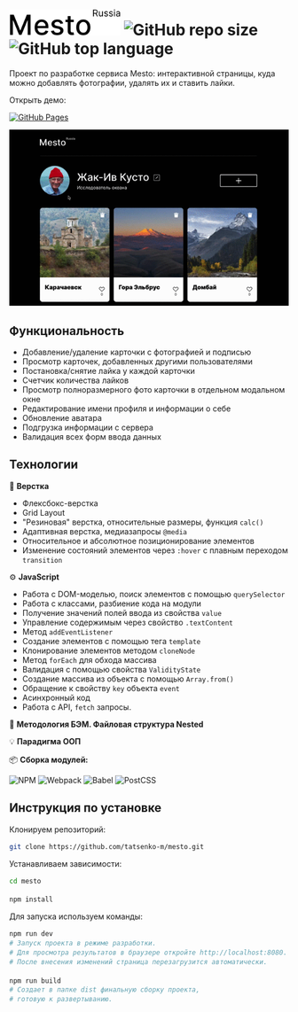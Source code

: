 # <picture><img src="https://raw.githubusercontent.com/tatsenko-m/mesto/main/docs/project-logo.png" width="200" alt="Лого проекта"></picture> ![GitHub repo size](https://img.shields.io/github/repo-size/tatsenko-m/mesto) ![GitHub top language](https://img.shields.io/github/languages/top/tatsenko-m/mesto)
Проект по разработке сервиса Mesto: интерактивной страницы, куда можно добавлять фотографии, удалять их и ставить лайки.

Открыть демо:

[![GitHub Pages](https://img.shields.io/badge/GitHub%20Pages-222222?style=for-the-badge&logo=GitHub%20Pages&logoColor=white)](https://tatsenko-m.github.io/mesto/)

<picture>
  <img src="https://raw.githubusercontent.com/tatsenko-m/mesto/main/docs/mesto-screen-rec.gif" alt="Анимация с демо интерфейса">
</picture>

## Функциональность
- Добавление/удаление карточки с фотографией и подписью
- Просмотр карточек, добавленных другими пользователями
- Постановка/снятие лайка у каждой карточки
- Счетчик количества лайков
- Просмотр полноразмерного фото карточки в отдельном модальном окне
- Редактирование имени профиля и информации о себе
- Обновление аватара
- Подгрузка информации с сервера
- Валидация всех форм ввода данных

## Технологии
📐 **Верстка**
* Флексбокс-верстка
* Grid Layout
* "Резиновая" верстка, относительные размеры, функция `calc()`
* Адаптивная верстка, медиазапросы `@media`
* Относительное и абсолютное позиционирование элементов
* Изменение состояний элементов через `:hover` с плавным переходом `transition`

⚙️ **JavaScript**
* Работа с DOM-моделью, поиск элементов с помощью `querySelector`
* Работа с классами, разбиение кода на модули
* Получение значений полей ввода из свойства `value`
* Управление содержимым через свойство `.textContent`
* Метод `addEventListener`
* Создание элементов с помощью тега `template`
* Клонирование элементов методом `cloneNode`
* Метод `forEach` для обхода массива
* Валидация с помощью свойства `ValidityState`
* Создание массива из объекта с помощью `Array.from()`
* Обращение к свойству `key` объекта `event`
* Асинхронный код
* Работа с API, `fetch` запросы.

📁 **Методология БЭМ. Файловая структура Nested**

💡 **Парадигма ООП**

📦 **Сборка модулей:**

![NPM](https://img.shields.io/badge/NPM-%23CB3837.svg?style=for-the-badge&logo=npm&logoColor=white) ![Webpack](https://img.shields.io/badge/webpack-%238DD6F9.svg?style=for-the-badge&logo=webpack&logoColor=black) ![Babel](https://img.shields.io/badge/Babel-F9DC3e?style=for-the-badge&logo=babel&logoColor=black) ![PostCSS](https://img.shields.io/badge/postcss-DD3A0A?style=for-the-badge&logo=postcss&logoColor=white)

## Инструкция по установке

Клонируем репозиторий:
```bash
git clone https://github.com/tatsenko-m/mesto.git
```
Устанавливаем зависимости:
```bash
cd mesto

npm install
```
Для запуска используем команды:
```bash
npm run dev
# Запуск проекта в режиме разработки.
# Для просмотра результатов в браузере откройте http://localhost:8080.
# После внесения изменений страница перезагрузится автоматически.

npm run build
# Создает в папке dist финальную сборку проекта,
# готовую к развертыванию.
```
